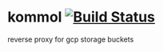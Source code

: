 # kommol [![Build Status](https://travis-ci.org/helstern/kommol.svg?branch=master)](https://travis-ci.org/helstern/kommol)
reverse proxy for gcp storage buckets
